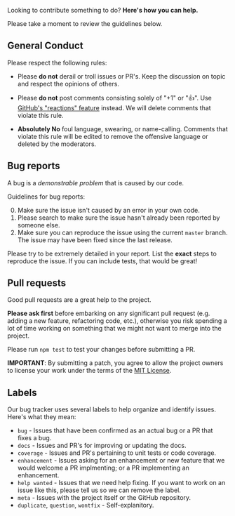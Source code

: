 Looking to contribute something to do? **Here's how you can help.**

Please take a moment to review the guidelines below.

## General Conduct

Please respect the following rules:

- Please **do not** derail or troll issues or PR's. Keep the discussion on topic and
  respect the opinions of others.

- Please **do not** post comments consisting solely of "+1" or ":thumbsup:". Use [GitHub's "reactions" feature](https://github.com/blog/2119-add-reactions-to-pull-requests-issues-and-comments) instead. We will delete comments that violate this rule.

- **Absolutely No** foul language, swearing, or name-calling. Comments that violate this rule will be edited to remove the offensive language or deleted by the moderators.

## Bug reports

A bug is a _demonstrable problem_ that is caused by our code.

Guidelines for bug reports:

0. Make sure the issue isn't caused by an error in your own code.
1. Please search to make sure the issue hasn't already been reported by someone else.
1. Make sure you can reproduce the issue using the current `master` branch. The issue may have been fixed since the last release.

Please try to be extremely detailed in your report. List the **exact** steps to reproduce the issue. If you can include tests, that would be great!

## Pull requests

Good pull requests are a great help to the project.

**Please ask first** before embarking on any significant pull request (e.g. adding a new feature, refactoring code, etc.), otherwise you risk spending a lot of time working on something that we might not want to merge into the project.

Please run `npm test` to test your changes before submitting a PR.

**IMPORTANT**: By submitting a patch, you agree to allow the project owners to license your work under the terms of the [MIT License](LICENSE).

## Labels

Our bug tracker uses several labels to help organize and identify issues. Here's what they mean:

- `bug` - Issues that have been confirmed as an actual bug or a PR that fixes a bug.
- `docs` - Issues and PR's for improving or updating the docs.
- `coverage` - Issues and PR's pertaining to unit tests or code coverage.
- `enhancement` - Issues asking for an enhancement or new feature that we would welcome a PR implmenting; or a PR implementing an enhancement.
- `help wanted` - Issues that we need help fixing. If you want to work on an issue like this, please tell us so we can remove the label.
- `meta` - Issues with the project itself or the GitHub repository.
- `duplicate`, `question`, `wontfix` - Self-explanitory.
